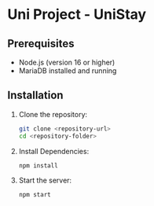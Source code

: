 # Uni Project - UniStay

## Prerequisites
- Node.js (version 16 or higher)
- MariaDB installed and running

## Installation
1. Clone the repository:
   ```bash
   git clone <repository-url>
   cd <repository-folder>
   ```
2. Install Dependencies:
   ```bash
   npm install
   ```
3. Start the server:
   ```bash
   npm start
   ```
